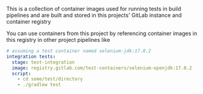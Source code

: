 This is a collection of container images used for running tests in build pipelines and are built and stored in this projects' GitLab instance and container registry

You can use containers from this project by referencing container images in this registry in other project pipelines like

```yml
# assuming a test container named selenium-jdk:17.0.2
integration tests:
  stage: test-integration
  image: registry.gitlab.com/test-containers/selenium-openjdk:17.0.2
  script:
    - cd some/test/directory
    - ./gradlew test
```
